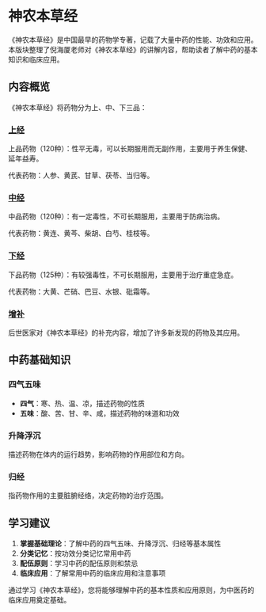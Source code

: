 # 神农本草经

《神农本草经》是中国最早的药物学专著，记载了大量中药的性能、功效和应用。本版块整理了倪海厦老师对《神农本草经》的讲解内容，帮助读者了解中药的基本知识和临床应用。

## 内容概览

《神农本草经》将药物分为上、中、下三品：

### [上经](/shennong/upper/)

上品药物（120种）：性平无毒，可以长期服用而无副作用，主要用于养生保健、延年益寿。

代表药物：人参、黄芪、甘草、茯苓、当归等。

### [中经](/shennong/middle/)

中品药物（120种）：有一定毒性，不可长期服用，主要用于防病治病。

代表药物：黄连、黄芩、柴胡、白芍、桂枝等。

### [下经](/shennong/lower/)

下品药物（125种）：有较强毒性，不可长期服用，主要用于治疗重症急症。

代表药物：大黄、芒硝、巴豆、水银、砒霜等。

### [增补](/shennong/supplement/)

后世医家对《神农本草经》的补充内容，增加了许多新发现的药物及其应用。

## 中药基础知识

### 四气五味

- **四气**：寒、热、温、凉，描述药物的性质
- **五味**：酸、苦、甘、辛、咸，描述药物的味道和功效

### 升降浮沉

描述药物在体内的运行趋势，影响药物的作用部位和方向。

### 归经

指药物作用的主要脏腑经络，决定药物的治疗范围。

## 学习建议

1. **掌握基础理论**：了解中药的四气五味、升降浮沉、归经等基本属性
2. **分类记忆**：按功效分类记忆常用中药
3. **配伍原则**：学习中药的配伍原则和禁忌
4. **临床应用**：了解常用中药的临床应用和注意事项

通过学习《神农本草经》，您将能够理解中药的基本性质和应用原则，为中医药的临床应用奠定基础。